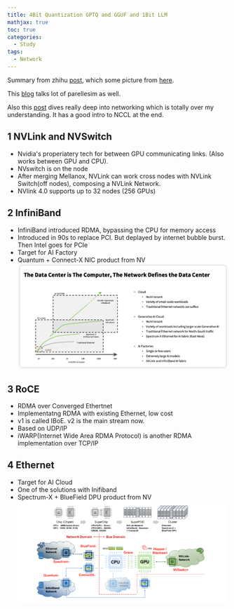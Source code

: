 ```yaml
---
title: 4Bit Quantization GPTQ and GGUF and 1Bit LLM
mathjax: true
toc: true
categories:
  - Study
tags:
  - Network
---
```


Summary from zhihu [post](https://zhuanlan.zhihu.com/p/682360619), which some picture from [here](https://www.naddod.com/blog/nvidia-ai-landscape-nvlink-infiniband-and-ethernet-technologies?srsltid=AfmBOorBszfZ4OyBlNPYvxdsYmjW3hzmLAS67ARfUMjtZmdtQKAGweuJ).  

This [blog](https://loop.houmin.site/context/ib2nvlink/) talks lot of parellesim as well.

Also this [post](https://zhuanlan.zhihu.com/p/29384865118) dives really deep into networking which is totally over my understanding. It has a good intro to NCCL at the end.

## 1 NVLink and NVSwitch
- Nvidia's properiatery tech for between GPU communicating links. (Also works between GPU and CPU).
- NVswitch is on the node
- After merging Mellanox, NVLink can work cross nodes with NVLink Switch(off nodes), composing a NVLink Network.  
- NVlink 4.0 supports up to 32 nodes (256 GPUs)

## 2 InfiniBand
- InfiniBand introduced RDMA, bypassing the CPU for memory access
- Introduced in 90s to replace PCI. But deplayed by internet bubble burst. Then Intel goes for PCIe
- Target for AI Factory
- Quantum + Connect-X NIC product from NV
![Alt text](/assets/images/2025/25-05-13-networks_files/infiniband.png)
## 3 RoCE
- RDMA over Converged Ethertnet
- Implementatng RDMA with existing Ethernet, low cost
- v1 is called IBoE. v2 is the main stream now.
- Based on UDP/IP
- iWARP(Internet Wide Area RDMA Protocol) is another RDMA implementation over TCP/IP
## 4 Ethernet
- Target for AI Cloud
- One of the solutions with Inifiband
- Spectrum-X + BlueField DPU product from NV
![Alt text](/assets/images/2025/25-05-13-networks_files/ethernet.png)
